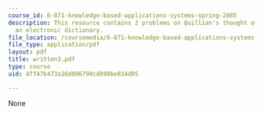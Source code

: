 ```yaml
---
course_id: 6-871-knowledge-based-applications-systems-spring-2005
description: This resource contains 2 problems on Quillian's thought of system as
  an electronic dictionary.
file_location: /coursemedia/6-871-knowledge-based-applications-systems-spring-2005/4ff47b473a16d896790cd890be034d85_written3.pdf
file_type: application/pdf
layout: pdf
title: written3.pdf
type: course
uid: 4ff47b473a16d896790cd890be034d85

---
```

None